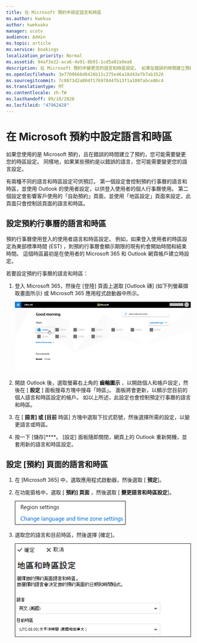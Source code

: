 ```yaml
---
title: 在 Microsoft 預約中設定語言和時區
ms.author: kwekua
author: kwekuako
manager: scotv
audience: Admin
ms.topic: article
ms.service: bookings
localization_priority: Normal
ms.assetid: 94af3e22-aca6-4e91-8b91-1cd5a02a9ea8
description: 在 Microsoft 預約中變更您的語言和時區設定。 如果在錯誤的時間建立預約，可能會將預約設定為錯誤時區。
ms.openlocfilehash: 3e7709666d6426b11c275e46a18d43e7b7ab3526
ms.sourcegitcommit: 7c0873d2a804f17697844fb13f1a100fabce86c4
ms.translationtype: MT
ms.contentlocale: zh-TW
ms.lasthandoff: 09/18/2020
ms.locfileid: "47962428"
---
```

# <a name="set-language-and-time-zones-in-microsoft-bookings"></a>在 Microsoft 預約中設定語言和時區

如果您使用的是 Microsoft 預約，且在錯誤的時間建立了預約，您可能需要變更您的時區設定。 同樣地，如果某些預約是以錯誤的語言，您可能需要變更您的語言設定。

有兩種不同的語言和時區設定可供預訂。 第一個設定會控制預約行事曆的語言和時區，並使用 Outlook 的使用者設定，以供登入使用者的個人行事曆使用。 第二個設定會影響客戶使用的「自助預約」頁面，並使用「地區設定」頁面來設定，此頁面只會控制該頁面的語言和時區。

## <a name="setting-language-and-time-zone-for-a-booking-calendar"></a>設定預約行事曆的語言和時區

預約行事曆使用登入的使用者語言和時區設定。 例如，如果登入使用者的時區設定為東部標準時間 (EST) ，則預約行事曆會顯示期限的現有約會開始時間和結束時間。 這個時區最初是在使用者的 Microsoft 365 和 Outlook 網頁帳戶建立時設定。

若要設定預約行事曆的語言和時區：

1. 登入 Microsoft 365，然後在 [登陸] 頁面上選取 [Outlook 磚] (如下列螢幕擷取畫面所示) 或 Microsoft 365 應用程式啟動器中所示。

   ![Microsoft 365 登陸頁面上的 Outlook 磚影像](../media/bookings-outlook-tile.png)

1. 開啟 Outlook 後，選取螢幕右上角的 **齒輪圖示** ，以開啟個人和帳戶設定，然後在 [ **設定** ] 面板搜尋方塊中搜尋「時區」。 面板將會更新，以顯示您目前的個人語言和時區設定的帳戶。 如以上所述，此設定也會控制預定行事曆的語言和時區。

1. 在 [ **語言] 或 [目前** 時區] 方塊中選取下拉式箭號，然後選擇所需的設定，以變更語言或時區。

1. 按一下 [儲存]****。 [設定] 面板隨即關閉，網頁上的 Outlook 重新開機，並套用新的語言和時區設定。

## <a name="setting-the-language-and-time-zone-for-the-booking-page"></a>設定 [預約] 頁面的語言和時區

1. 在 [Microsoft 365] 中，選取應用程式啟動器，然後選取 [ **預定**]。

1. 在功能窗格中，選取 [ **預約] 頁面** ，然後選取 [ **變更語言和時區設定**]。

   ![螢幕擷取畫面：變更語言和時區設定連結](../media/bookings-region-language-timezone-settings.png)

1. 選取您的語言和目前時區，然後選擇 [確定]。

   ![螢幕擷取畫面：語言和時區設定](../media/bookings-region-timezone-settings.png)
